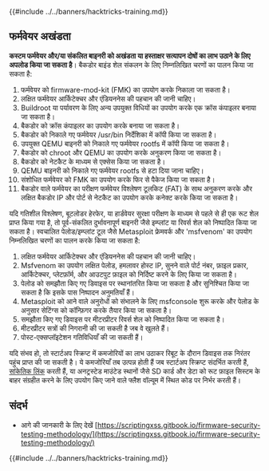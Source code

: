 {{#include ../../banners/hacktricks-training.md}}

## फर्मवेयर अखंडता

**कस्टम फर्मवेयर और/या संकलित बाइनरी को अखंडता या हस्ताक्षर सत्यापन दोषों का लाभ उठाने के लिए अपलोड किया जा सकता है**। बैकडोर बाइंड शेल संकलन के लिए निम्नलिखित चरणों का पालन किया जा सकता है:

1. फर्मवेयर को firmware-mod-kit (FMK) का उपयोग करके निकाला जा सकता है।
2. लक्षित फर्मवेयर आर्किटेक्चर और एंडियननेस की पहचान की जानी चाहिए।
3. Buildroot या पर्यावरण के लिए अन्य उपयुक्त विधियों का उपयोग करके एक क्रॉस कंपाइलर बनाया जा सकता है।
4. बैकडोर को क्रॉस कंपाइलर का उपयोग करके बनाया जा सकता है।
5. बैकडोर को निकाले गए फर्मवेयर /usr/bin निर्देशिका में कॉपी किया जा सकता है।
6. उपयुक्त QEMU बाइनरी को निकाले गए फर्मवेयर rootfs में कॉपी किया जा सकता है।
7. बैकडोर को chroot और QEMU का उपयोग करके अनुकरण किया जा सकता है।
8. बैकडोर को नेटकैट के माध्यम से एक्सेस किया जा सकता है।
9. QEMU बाइनरी को निकाले गए फर्मवेयर rootfs से हटा दिया जाना चाहिए।
10. संशोधित फर्मवेयर को FMK का उपयोग करके फिर से पैकेज किया जा सकता है।
11. बैकडोर वाले फर्मवेयर का परीक्षण फर्मवेयर विश्लेषण टूलकिट (FAT) के साथ अनुकरण करके और लक्षित बैकडोर IP और पोर्ट से नेटकैट का उपयोग करके कनेक्ट करके किया जा सकता है।

यदि गतिशील विश्लेषण, बूटलोडर हेरफेर, या हार्डवेयर सुरक्षा परीक्षण के माध्यम से पहले से ही एक रूट शेल प्राप्त किया गया है, तो पूर्व-संकलित दुर्भावनापूर्ण बाइनरी जैसे इम्प्लांट या रिवर्स शेल को निष्पादित किया जा सकता है। स्वचालित पेलोड/इम्प्लांट टूल जैसे Metasploit फ्रेमवर्क और 'msfvenom' का उपयोग निम्नलिखित चरणों का पालन करके किया जा सकता है:

1. लक्षित फर्मवेयर आर्किटेक्चर और एंडियननेस की पहचान की जानी चाहिए।
2. Msfvenom का उपयोग लक्षित पेलोड, हमलावर होस्ट IP, सुनने वाले पोर्ट नंबर, फ़ाइल प्रकार, आर्किटेक्चर, प्लेटफ़ॉर्म, और आउटपुट फ़ाइल को निर्दिष्ट करने के लिए किया जा सकता है।
3. पेलोड को समझौता किए गए डिवाइस पर स्थानांतरित किया जा सकता है और सुनिश्चित किया जा सकता है कि इसके पास निष्पादन अनुमतियाँ हैं।
4. Metasploit को आने वाले अनुरोधों को संभालने के लिए msfconsole शुरू करके और पेलोड के अनुसार सेटिंग्स को कॉन्फ़िगर करके तैयार किया जा सकता है।
5. समझौता किए गए डिवाइस पर मीटरप्रीटर रिवर्स शेल को निष्पादित किया जा सकता है।
6. मीटरप्रीटर सत्रों की निगरानी की जा सकती है जब वे खुलते हैं।
7. पोस्ट-एक्सप्लॉइटेशन गतिविधियाँ की जा सकती हैं।

यदि संभव हो, तो स्टार्टअप स्क्रिप्ट में कमजोरियों का लाभ उठाकर रिबूट के दौरान डिवाइस तक निरंतर पहुंच प्राप्त की जा सकती है। ये कमजोरियाँ तब उत्पन्न होती हैं जब स्टार्टअप स्क्रिप्ट संदर्भित करती हैं, [सांकेतिक लिंक](https://www.chromium.org/chromium-os/chromiumos-design-docs/hardening-against-malicious-stateful-data) करती हैं, या अनट्रस्टेड माउंटेड स्थानों जैसे SD कार्ड और डेटा को रूट फ़ाइल सिस्टम के बाहर संग्रहीत करने के लिए उपयोग किए जाने वाले फ्लैश वॉल्यूम में स्थित कोड पर निर्भर करती हैं।

## संदर्भ

- आगे की जानकारी के लिए देखें [https://scriptingxss.gitbook.io/firmware-security-testing-methodology/](https://scriptingxss.gitbook.io/firmware-security-testing-methodology/)

{{#include ../../banners/hacktricks-training.md}}
